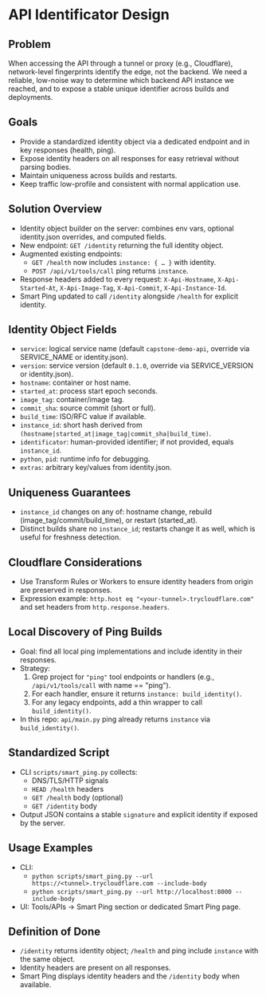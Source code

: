 # API Identificator Design

## Problem
When accessing the API through a tunnel or proxy (e.g., Cloudflare), network-level fingerprints identify the edge, not the backend. We need a reliable, low-noise way to determine which backend API instance we reached, and to expose a stable unique identifier across builds and deployments.

## Goals
- Provide a standardized identity object via a dedicated endpoint and in key responses (health, ping).
- Expose identity headers on all responses for easy retrieval without parsing bodies.
- Maintain uniqueness across builds and restarts.
- Keep traffic low-profile and consistent with normal application use.

## Solution Overview
- Identity object builder on the server: combines env vars, optional identity.json overrides, and computed fields.
- New endpoint: `GET /identity` returning the full identity object.
- Augmented existing endpoints:
  - `GET /health` now includes `instance: { … }` with identity.
  - `POST /api/v1/tools/call` ping returns `instance`.
- Response headers added to every request: `X-Api-Hostname`, `X-Api-Started-At`, `X-Api-Image-Tag`, `X-Api-Commit`, `X-Api-Instance-Id`.
- Smart Ping updated to call `/identity` alongside `/health` for explicit identity.

## Identity Object Fields
- `service`: logical service name (default `capstone-demo-api`, override via SERVICE_NAME or identity.json).
- `version`: service version (default `0.1.0`, override via SERVICE_VERSION or identity.json).
- `hostname`: container or host name.
- `started_at`: process start epoch seconds.
- `image_tag`: container/image tag.
- `commit_sha`: source commit (short or full).
- `build_time`: ISO/RFC value if available.
- `instance_id`: short hash derived from `(hostname|started_at|image_tag|commit_sha|build_time)`.
- `identificator`: human-provided identifier; if not provided, equals `instance_id`.
- `python`, `pid`: runtime info for debugging.
- `extras`: arbitrary key/values from identity.json.

## Uniqueness Guarantees
- `instance_id` changes on any of: hostname change, rebuild (image_tag/commit/build_time), or restart (started_at).
- Distinct builds share no `instance_id`; restarts change it as well, which is useful for freshness detection.

## Cloudflare Considerations
- Use Transform Rules or Workers to ensure identity headers from origin are preserved in responses.
- Expression example: `http.host eq "<your-tunnel>.trycloudflare.com"` and set headers from `http.response.headers`.

## Local Discovery of Ping Builds
- Goal: find all local ping implementations and include identity in their responses.
- Strategy:
  1) Grep project for `"ping"` tool endpoints or handlers (e.g., `/api/v1/tools/call` with name == "ping").
  2) For each handler, ensure it returns `instance: build_identity()`.
  3) For any legacy endpoints, add a thin wrapper to call `build_identity()`.
- In this repo: `api/main.py` ping already returns `instance` via `build_identity()`.

## Standardized Script
- CLI `scripts/smart_ping.py` collects:
  - DNS/TLS/HTTP signals
  - `HEAD /health` headers
  - `GET /health` body (optional)
  - `GET /identity` body
- Output JSON contains a stable `signature` and explicit identity if exposed by the server.

## Usage Examples
- CLI:
  - `python scripts/smart_ping.py --url https://<tunnel>.trycloudflare.com --include-body`
  - `python scripts/smart_ping.py --url http://localhost:8000 --include-body`
- UI: Tools/APIs → Smart Ping section or dedicated Smart Ping page.

## Definition of Done
- `/identity` returns identity object; `/health` and ping include `instance` with the same object.
- Identity headers are present on all responses.
- Smart Ping displays identity headers and the `/identity` body when available.


